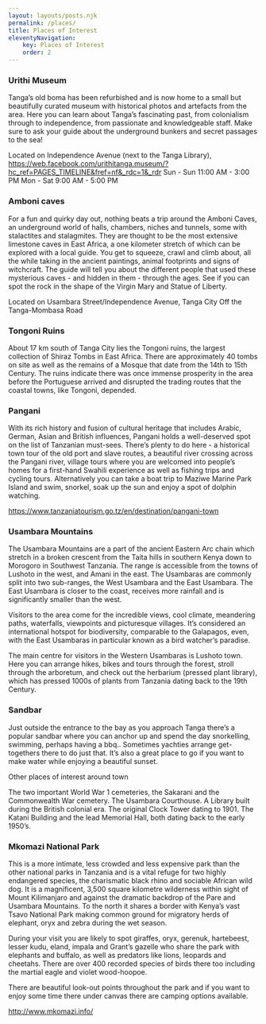 ```yaml
---
layout: layouts/posts.njk
permalink: /places/
title: Places of Interest
eleventyNavigation:
    key: Places of Interest
    order: 2
---
```



### Urithi Museum

Tanga’s old boma has been refurbished and is now home to a small but beautifully curated museum with historical photos and artefacts from the area.  Here you can learn about Tanga’s fascinating past, from colonialism through to independence, from passionate and knowledgeable staff.  Make sure to ask your guide about the underground bunkers and secret passages to the sea!

Located on Independence Avenue (next to the Tanga Library), 
https://web.facebook.com/urithitanga.museum/?hc_ref=PAGES_TIMELINE&fref=nf&_rdc=1&_rdr
Sun - Sun 11:00 AM - 3:00 PM
Mon - Sat 9:00 AM - 5:00 PM

### Amboni caves

For a fun and quirky day out, nothing beats a trip around the Amboni Caves, an underground world of halls, chambers, niches and tunnels, some with stalactites and stalagmites.  They are thought to be the most extensive limestone caves in East Africa, a one kilometer stretch of which can be explored with a local guide.  You get to squeeze, crawl and climb about, all the while taking in the ancient paintings, animal footprints and signs of witchcraft.  The guide will tell you about the different people that used these mysterious caves - and hidden in them - through the ages.  See if you can spot the rock in the shape of the Virgin Mary and Statue of Liberty.

Located on Usambara Street/Independence Avenue, Tanga City Off the Tanga-Mombasa Road

### Tongoni Ruins

About 17 km south of Tanga City lies the Tongoni ruins, the largest collection of Shiraz Tombs in East Africa.  There are approximately 40 tombs on site as well as the remains of a Mosque that date from the 14th to 15th Century.  The ruins indicate there was once immense prosperity in the area before the Portuguese arrived and disrupted the trading routes that the coastal towns, like Tongoni, depended.


### Pangani

With its rich history and fusion of cultural heritage that includes Arabic, German, Asian and British influences, Pangani holds a well-deserved spot on the list of Tanzanian must-sees.  There’s plenty to do here - a historical town tour of the old port and slave routes, a beautiful river crossing across the Pangani river, village tours where you are welcomed into people’s homes for a first-hand Swahili experience as well as fishing trips and cycling tours.  Alternatively you can take a boat trip to Maziwe Marine Park Island and swim, snorkel, soak up the sun and enjoy a spot of dolphin watching. 

https://www.tanzaniatourism.go.tz/en/destination/pangani-town

### Usambara Mountains

The Usambara Mountains are a part of the ancient Eastern Arc chain which stretch in a broken crescent from the Taita hills in southern Kenya down to Morogoro in Southwest Tanzania.  The range is accessible from the towns of Lushoto in the west, and Amani in the east.  The Usambaras are commonly split into two sub-ranges, the West Usambara and the East Usambara. The East Usambara is closer to the coast, receives more rainfall and is significantly smaller than the west.

Visitors to the area come for the incredible views, cool climate, meandering paths, waterfalls, viewpoints and picturesque villages.  It’s considered an international hotspot for biodiversity, comparable to the Galapagos, even, with the East Usambaras in particular known as a bird watcher’s paradise.  

The main centre for visitors in the Western Usambaras is Lushoto town.  Here you can arrange hikes, bikes and tours through the forest, stroll through the arboretum, and check out the herbarium (pressed plant library), which has pressed 1000s of plants from Tanzania dating back to the 19th Century.

### Sandbar

Just outside the entrance to the bay as you approach Tanga there’s a popular sandbar where you can anchor up and spend the day snorkelling, swimming, perhaps having a bbq..  Sometimes yachties arrange get-togethers there to do just that.  It’s also a great place to go if you want to make water while enjoying a beautiful sunset. 

Other places of interest around town

The two important World War 1 cemeteries, the Sakarani and the Commonwealth War cemetery. 
The Usambara Courthouse. 
A Library built during the British colonial era.
The original Clock Tower dating to 1901.
The Katani Building and the lead Memorial Hall, both dating back to the early 1950’s.


### Mkomazi National Park

This is a more intimate, less crowded and less expensive park than the other national parks in Tanzania and is a vital refuge for two highly endangered species, the charismatic black rhino and sociable African wild dog.  It is a magnificent, 3,500 square kilometre wilderness within sight of Mount Kilimanjaro and against the dramatic backdrop of the Pare and Usambara Mountains.  To the north it shares a border with Kenya’s vast Tsavo National Park making common ground for migratory herds of elephant, oryx and zebra during the wet season.  

During your visit you are likely to spot giraffes, oryx, gerenuk, hartebeest, lesser kudu, eland, impala and Grant’s gazelle who share the park with elephants and buffalo, as well as predators like lions, leopards and cheetahs.  There are over 400 recorded species of birds there too including the martial eagle and violet wood-hoopoe.

There are beautiful look-out points throughout the park and if you want to enjoy some time there under canvas there are camping options available.

http://www.mkomazi.info/
